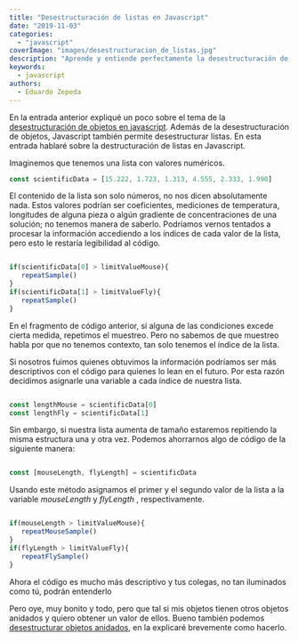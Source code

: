 ```yaml
---
title: "Desestructuración de listas en Javascript"
date: "2019-11-03"
categories: 
  - "javascript"
coverImage: "images/desestructuracion_de_listas.jpg"
description: "Aprende y entiende perfectamente la desestructuración de listas en javascript. En esta entrada explico el tema con ejemplos."
keywords:
  - javascript
authors:
  - Eduardo Zepeda
---
```


En la entrada anterior expliqué un poco sobre el tema de la [desestructuración de objetos en javascript](/desestructuracion-de-variables-en-javascript/). Además de la desestructuración de objetos, Javascript también permite desestructurar listas. En esta entrada hablaré sobre la destructuración de listas en Javascript.

Imaginemos que tenemos una lista con valores numéricos.

```javascript
const scientificData = [15.222, 1.723, 1.313, 4.555, 2.333, 1.990]
```

El contenido de la lista son solo números, no nos dicen absolutamente nada. Estos valores podrían ser coeficientes, mediciones de temperatura, longitudes de alguna pieza o algún gradiente de concentraciones de una solución; no tenemos manera de saberlo. Podríamos vernos tentados a procesar la información accediendo a los índices de cada valor de la lista, pero esto le restaría legibilidad al código.

```javascript

if(scientificData[0] > limitValueMouse){
   repeatSample()
}
if(scientificData[1] > limitValueFly){
   repeatSample()
}
```

En el fragmento de código anterior, si alguna de las condiciones excede cierta medida, repetimos el muestreo. Pero no sabemos de que muestreo habla por que no tenemos contexto, tan solo tenemos el índice de la lista.

Si nosotros fuimos quienes obtuvimos la información podríamos ser más descriptivos con el código para quienes lo lean en el futuro. Por esta razón decidimos asignarle una variable a cada índice de nuestra lista.

```javascript

const lengthMouse = scientificData[0]
const lengthFly = scientificData[1]
```

Sin embargo, si nuestra lista aumenta de tamaño estaremos repitiendo la misma estructura una y otra vez. Podemos ahorrarnos algo de código de la siguiente manera:

```javascript

const [mouseLength, flyLength] = scientificData
```

Usando este método asignamos el primer y el segundo valor de la lista a la variable _mouseLength_ y _flyLength_ , respectivamente.

```javascript

if(mouseLength > limitValueMouse){
   repeatMouseSample()
}
if(flyLength > limitValueFly){
   repeatFlySample()
}
```

Ahora el código es mucho más descriptivo y tus colegas, no tan iluminados como tú, podrán entenderlo

Pero oye, muy bonito y todo, pero que tal si mis objetos tienen otros objetos anidados y quiero obtener un valor de ellos. Bueno también podemos [desestructurar objetos anidados](/desestructuracion-de-objetos-anidados/), en la  explicaré brevemente como hacerlo.
